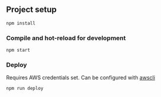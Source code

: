 ## Project setup
```
npm install
```

### Compile and hot-reload for development
```
npm start
```

### Deploy
Requires AWS credentials set. Can be configured with [awscli](https://docs.aws.amazon.com/cli/latest/userguide/installing.html)
```
npm run deploy
```
